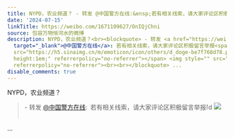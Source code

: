 ```yaml
---
title: NYPD，农业频道？ - 转发 @中国警方在线:&ensp;若有相关线索，请大家评论区积极留言举报[doge] [图片]
date: '2024-07-15'
linkTitle: https://weibo.com/1671109627/OnIQjChni
source: 包容万物恒河水的微博
description: NYPD，农业频道？<br><blockquote> - 转发 <a href="https://weibo.com/2328516855"
  target="_blank">@中国警方在线</a>: 若有相关线索，请大家评论区积极留言举报<span class="url-icon"><img alt="[doge]"
  src="https://h5.sinaimg.cn/m/emoticon/icon/others/d_doge-be7f768d78.png" style="width:1em;
  height:1em;" referrerpolicy="no-referrer"></span> <img style="" src="https://tvax1.sinaimg.cn/large/002xAdBtgy1hrotmgmistj60ty129jzh02.jpg"
  referrerpolicy="no-referrer"><br><br></blockquote> ...
disable_comments: true
---
```

NYPD，农业频道？<br><blockquote> - 转发 <a href="https://weibo.com/2328516855" target="_blank">@中国警方在线</a>: 若有相关线索，请大家评论区积极留言举报<span class="url-icon"><img alt="[doge]" src="https://h5.sinaimg.cn/m/emoticon/icon/others/d_doge-be7f768d78.png" style="width:1em; height:1em;" referrerpolicy="no-referrer"></span> <img style="" src="https://tvax1.sinaimg.cn/large/002xAdBtgy1hrotmgmistj60ty129jzh02.jpg" referrerpolicy="no-referrer"><br><br></blockquote> ...